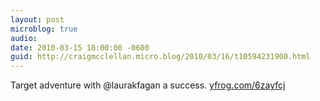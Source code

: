 ```yaml
---
layout: post
microblog: true
audio: 
date: 2010-03-15 18:00:00 -0600
guid: http://craigmcclellan.micro.blog/2010/03/16/t10594231900.html
---
```

Target adventure with @laurakfagan a success.  [yfrog.com/6zayfcj](http://yfrog.com/6zayfcj)
